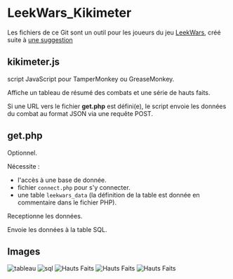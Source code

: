 LeekWars_Kikimeter
==================
Les fichiers de ce Git sont un outil pour les joueurs du jeu [LeekWars](http://leekwars.com/), créé suite à [une suggestion](http://leekwars.com/forum/category-4/topic-1618)


kikimeter.js
------------

script JavaScript pour TamperMonkey ou GreaseMonkey.
  
  Affiche un tableau de résumé des combats et une série de hauts faits.
  
  Si une URL vers le fichier **get.php** est défini(e), le script envoie les données du combat au format JSON via une requête POST.
    
    
get.php
-------

Optionnel.

Nécessite :
   * l'accès à une base de donnée.
   * fichier `connect.php` pour s'y connecter.
   * une table `leekwars_data` (la définition de la table est donnée en commentaire dans le fichier PHP).

Receptionne les données.

Envoie les données à la table SQL.

  
Images
-------
![tableau](http://i.imgur.com/EtnGsZm.png)
![sql](http://i.imgur.com/CLil5Rp.png)
![Hauts Faits](http://i.imgur.com/flQfmGT.png)
![Hauts Faits](http://i.imgur.com/FQP1NX1.png)
![Hauts Faits](http://i.imgur.com/BTIfVWs.png)
